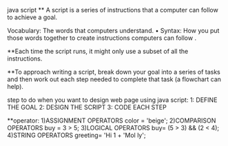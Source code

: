 java script
** A script is a series of instructions that a
computer can follow to achieve a goal.

Vocabulary: The words that computers
understand.
• Syntax: How you put those words together to
create instructions computers can follow .

**Each time the script runs, it might only use a subset of
all the instructions.

**To approach writing a script, break down your goal into
a series of tasks and then work out each step needed
to complete that task (a flowchart can help). 

step to do when you want to design web page using java script:
1: DEFINE THE GOAL
2: DESIGN THE SCRIPT
3: CODE EACH STEP

**operator:
1)ASSIGNMENT OPERATORS
color = 'beige'; 
2)COMPARISON OPERATORS
buy = 3 > 5; 
3)LOGICAL OPERATORS
buy= (5 > 3) && (2 < 4);
4)STRING OPERATORS
greeting= 'Hi 1 + 'Mol ly'; 
